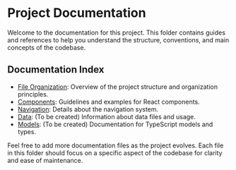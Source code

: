 # Project Documentation

Welcome to the documentation for this project. This folder contains guides and references to help you understand the structure, conventions, and main concepts of the codebase.

## Documentation Index

- [File Organization](./file-organization.md): Overview of the project structure and organization principles.
- [Components](./components.md): Guidelines and examples for React components.
- [Navigation](./navigation.md): Details about the navigation system.
- [Data](./data.md): (To be created) Information about data files and usage.
- [Models](./models.md): (To be created) Documentation for TypeScript models and types.

Feel free to add more documentation files as the project evolves. Each file in this folder should focus on a specific aspect of the codebase for clarity and ease of maintenance.
